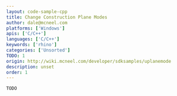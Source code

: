 ```yaml
---
layout: code-sample-cpp
title: Change Construction Plane Modes
author: dale@mcneel.com
platforms: ['Windows']
apis: ['C/C++']
languages: ['C/C++']
keywords: ['rhino']
categories: ['Unsorted']
TODO: 1
origin: http://wiki.mcneel.com/developer/sdksamples/uplanemode
description: unset
order: 1
---
```


```cpp
TODO
```
